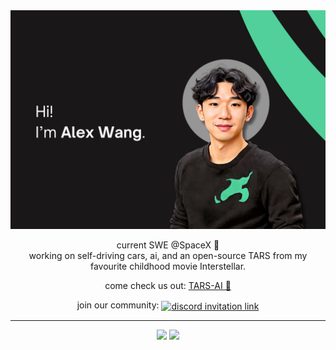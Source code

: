 <img src="banner.png" alt="Alex">

<p align="center">
  current SWE @SpaceX 🚀 <br/>
  working on self-driving cars, ai, and an open-source TARS from my favourite childhood movie Interstellar.
</p>

<p align="center">
  come check us out: <a href="https://github.com/TARS-AI-Community/TARS-AI">TARS-AI 🤖</a>
</p>

<p align="center">
  join our community:     <a href="https://discord.gg/uXkqkz3mJJ">
      <img alt="discord invitation link" src="https://dcbadge.vercel.app/api/server/uXkqkz3mJJ?style=flat" align="center" />
    </a>
</p>

--- 

<div align="center">
  
  <img src="https://github-readme-stats-jd.vercel.app/api/top-langs/?username=alexander-wang03&layout=compact&theme=radical&count_private=true&hide=pascal,php,html&langs_count=8" height="200"></img>
  <img src="https://streak-stats.demolab.com?user=alexander-wang03&theme=dark&fire=EB5454&card_width=360" height="200"></img>

</div>
